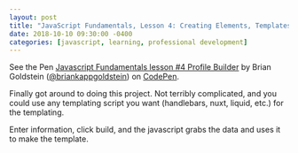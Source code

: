 ```yaml
---
layout: post
title: "JavaScript Fundamentals, Lesson 4: Creating Elements, Templates, and Fragments"
date: 2018-10-10 09:30:00 -0400
categories: [javascript, learning, professional development]
---
```


<p data-height="265" data-theme-id="0" data-slug-hash="jeBjmR" data-default-tab="js,result" data-user="briankappgoldstein" data-pen-title="Javascript Fundamentals lesson #4 Profile Builder" class="codepen">See the Pen <a href="https://codepen.io/briankappgoldstein/pen/jeBjmR/">Javascript Fundamentals lesson #4 Profile Builder</a> by Brian Goldstein (<a href="https://codepen.io/briankappgoldstein">@briankappgoldstein</a>) on <a href="https://codepen.io">CodePen</a>.</p>
<script async src="https://static.codepen.io/assets/embed/ei.js"></script>

Finally got around to doing this project. Not terribly complicated, and you could use any templating script you want (handlebars, nuxt, liquid, etc.) for the templating. 

Enter information, click build, and the javascript grabs the data and uses it to make the template. 